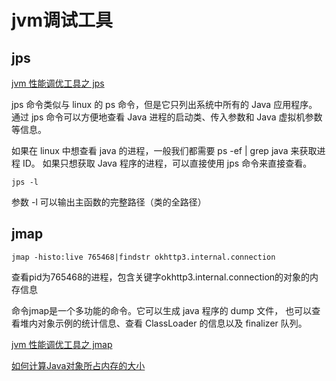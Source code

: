 # jvm调试工具



## jps

[jvm 性能调优工具之 jps](https://www.jianshu.com/p/d39b2e208e72)

jps 命令类似与 linux 的 ps 命令，但是它只列出系统中所有的 Java 应用程序。 通过 jps 命令可以方便地查看 Java 进程的启动类、传入参数和 Java 虚拟机参数等信息。

如果在 linux 中想查看 java 的进程，一般我们都需要 ps -ef | grep java 来获取进程 ID。
 如果只想获取 Java 程序的进程，可以直接使用 jps 命令来直接查看。

`jps -l`

参数 -l 可以输出主函数的完整路径（类的全路径）



## jmap

`jmap -histo:live 765468|findstr okhttp3.internal.connection`

查看pid为765468的进程，包含关键字okhttp3.internal.connection的对象的内存信息

命令jmap是一个多功能的命令。它可以生成 java 程序的 dump 文件， 也可以查看堆内对象示例的统计信息、查看 ClassLoader 的信息以及 finalizer 队列。

[jvm 性能调优工具之 jmap](https://www.jianshu.com/p/a4ad53179df3)

[如何计算Java对象所占内存的大小](https://www.jianshu.com/p/9d729c9c94c4)

